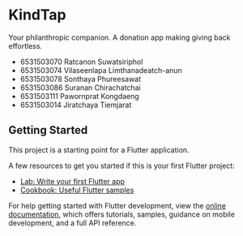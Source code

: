 # KindTap

Your philanthropic companion. A donation app making giving back effortless.

- 6531503070 Ratcanon Suwatsiriphol
- 6531503074 Vilaseenlapa Limthanadeatch-anun
- 6531503078 Sonthaya Phureesawat
- 6531503086 Suranan Chirachatchai
- 6531503111 Pawornprat Kongdaeng
- 6531503014 Jiratchaya Tiemjarat

## Getting Started

This project is a starting point for a Flutter application.

A few resources to get you started if this is your first Flutter project:

- [Lab: Write your first Flutter app](https://docs.flutter.dev/get-started/codelab)
- [Cookbook: Useful Flutter samples](https://docs.flutter.dev/cookbook)

For help getting started with Flutter development, view the
[online documentation](https://docs.flutter.dev/), which offers tutorials,
samples, guidance on mobile development, and a full API reference.
